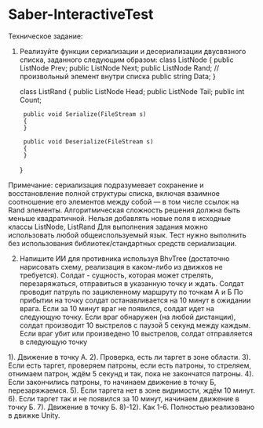 # Saber-InteractiveTest

Техническое задание:
1. Реализуйте функции сериализации и десериализации двусвязного списка, заданного следующим образом:
    class ListNode
    {
        public ListNode Prev;
        public ListNode Next;
        public ListNode Rand; // произвольный элемент внутри списка
        public string Data;
    }

    class ListRand
    {
        public ListNode Head;
        public ListNode Tail;
        public int Count;

        public void Serialize(FileStream s)
        {
        }

        public void Deserialize(FileStream s)
        {
        }
    }

Примечание: сериализация подразумевает сохранение и восстановление полной структуры списка, включая взаимное соотношение его элементов между собой — в том числе ссылок на Rand элементы.
Алгоритмическая сложность решения должна быть меньше квадратичной.
Нельзя добавлять новые поля в исходные классы ListNode, ListRand
Для выполнения задания можно использовать любой общеиспользуемый язык.
Тест нужно выполнить без использования библиотек/стандартных средств сериализации.

2. Напишите ИИ  для противника используя BhvTree (достаточно нарисовать схему, реализация в каком-либо из движков не требуется).
Солдат - сущность, которая может стрелять, перезаряжаться, отправиться в указанную точку и ждать.
Солдат проводит патруль по зацикленному маршруту по точкам А и Б
По прибытии на точку солдат останавливается на 10 минут в ожидании врага. Если за 10 минут враг не появился, солдат идет на следующую точку.
Если враг обнаружен (на любой дистанции), солдат производит 10 выстрелов с паузой 5 секунд между каждым. 
Если враг убит или произведено 10 выстрелов, солдат отправляется в следующую точку
 
1). Движение в точку А.
2). Проверка, есть ли таргет в зоне области.
3). Если есть таргет, проверяем патроны, если есть патроны, то стреляем, отнимаем патрон, ждём 5 секунд и так, пока не закончатся патроны.
4). Если закончились патроны, то начинаем движение в точку Б, перезаряжаемся.
5). Если таргета нет в зоне видимости, ждём 10 минут.
6). Если таргет так и не появился за 10 минут, начинаем движение в точку Б.
7). Движение в точку Б.
8)-12). Как 1-6. 
Полностью реализовано в движке Unity.


